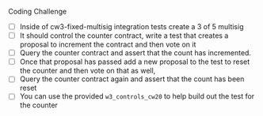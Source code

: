 Coding Challenge

- [ ] Inside of cw3-fixed-multisig integration tests create a 3 of 5 multisig
- [ ] It should control the counter contract, write a test that creates a proposal to increment the contract and then vote on it
- [ ] Query the counter contract and assert that the count has incremented.
- [ ] Once that proposal has passed add a new proposal to the test to reset the counter and then vote on that as well,
- [ ] Query the counter contract again and assert that the count has been reset
- [ ] You can use the provided `w3_controls_cw20` to help build out the test for the counter
